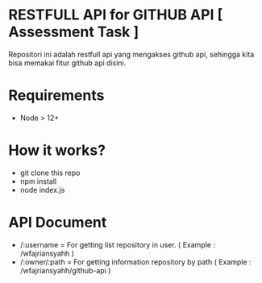 # RESTFULL API for GITHUB API [ Assessment Task ]
Repositori ini adalah restfull api yang mengakses github api, sehingga kita bisa memakai fitur github api disini.

# Requirements
- Node > 12+

# How it works?
- git clone this repo
- npm install
- node index.js

# API Document
- /:username = For getting list repository in user. ( Example : /wfajriansyahh )
- /:owner/:path = For getting information repository by path ( Example : /wfajriansyahh/github-api )